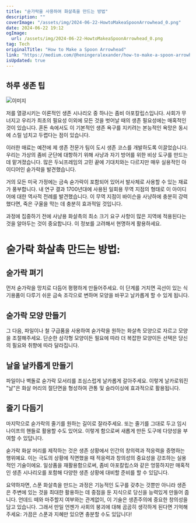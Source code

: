 ```yaml
---
title: "숟가락을 사용하여 화살촉을 만드는 방법"
description: ""
coverImage: "/assets/img/2024-06-22-HowtoMakeaSpoonArrowhead_0.png"
date: 2024-06-22 19:12
ogImage: 
  url: /assets/img/2024-06-22-HowtoMakeaSpoonArrowhead_0.png
tag: Tech
originalTitle: "How to Make a Spoon Arrowhead"
link: "https://medium.com/@heningeralexander/how-to-make-a-spoon-arrowhead-7361e1b26a34"
isUpdated: true
---
```






## 하루 생존 팁

![이미지](/assets/img/2024-06-22-HowtoMakeaSpoonArrowhead_0.png)

저를 열광시키는 이론적인 생존 시나리오 중 하나는 좀비 아포칼립스입니다. 사회가 무너지고 우리가 최초의 필요성 이외에 모든 것을 벗어날 때의 생존 필요성에는 매혹적인 것이 있습니다. 혼돈 속에서도 이 기본적인 생존 욕구를 지키려는 본능적인 욕망은 동시에 스릴 넘치고 두렵다는 점이 있습니다.

이러한 매료는 예전에 제 생존 전문가 팀이 도시 생존 코스를 개발하도록 이끌었습니다. 우리는 가상의 좀비 군단에 대항하기 위해 사냥과 자기 방어를 위한 비상 도구를 만드는 데 맡겨졌습니다. 많은 두뇌프레임의 고민 끝에 기대치와는 다르지만 매우 실용적인 아이디어인 숟가락을 발견했습니다.

<div class="content-ad"></div>

거의 모든 미국 가정에는 금속 숟가락이 포함되어 있어서 발사체로 사용할 수 있는 재료가 풍부합니다. 내 연구 결과 1700년대에 사용된 일회용 무역 지점의 형태로 이 아이디어에 대한 역사적 전례를 발견했습니다. 이 무역 지점이 바이슨을 사냥하에 충분히 강력했다면, 죽은 구울을 막는 데 충분히 효과적일 것입니다.

과정에 집중하기 전에 사냥용 화살촉의 최소 크기 요구 사항이 많은 지역에 적용된다는 것을 알아두는 것이 중요합니다. 이 정보를 고려해서 현명하게 활용하세요.

# 숟가락 화살촉 만드는 방법:

## 숟가락 펴기

<div class="content-ad"></div>

먼저 숟가락을 망치로 다듬어 평평하게 만들어주세요. 이 단계를 거치면 곡선이 있는 식기용품이 다루기 쉬운 금속 조각으로 변하며 모양을 바꾸고 날카롭게 할 수 있게 됩니다.

## 숟가락 모양 만들기

그 다음, 파일이나 철 구급품을 사용하여 숟가락을 원하는 화살촉 모양으로 자르고 모양을 조절해주세요. 단순한 삼각형 모양이든 필요에 따라 더 복잡한 모양이든 선택은 당신의 필요와 취향에 따라 달라집니다.

## 날을 날카롭게 만들기

<div class="content-ad"></div>

파일이나 벽돌로 숟가락 모서리를 조심스럽게 날카롭게 갈아주세요. 이렇게 날카로워진 "날"은 화살 머리의 절단면을 형성하여 관통 및 슬라이싱에 효과적으로 활용됩니다.

## 줄기 다듬기

마지막으로 숟가락의 줄기를 원하는 길이로 잘라주세요. 또는 줄기를 그대로 두고 임시 나이프의 핸들로 활용할 수도 있어요. 이렇게 함으로써 새롭게 만든 도구에 다양성을 부여할 수 있답니다.

숟가락 화살 머리를 제작하는 것은 생존 상황에서 인간의 창의력과 적응력을 증명하는 행위예요. 이는 극도의 상황에 직면했을 때 적응력과 창의성의 중요성을 강조하는 실용적인 기술이에요. 일상품을 재활용함으로써, 좀비 아포칼립스와 같은 엉뚱하지만 매혹적인 생존 시나리오를 포함해 다양한 생존 상황에 대비할 준비를 할 수 있답니다.

<div class="content-ad"></div>

요약하자면, 스푼 화살촉을 만드는 과정은 기능적인 도구를 갖추는 것뿐만 아니라 생존은 주변에 있는 것을 최대한 활용하는 데 중점을 둔 지식으로 당신을 능력있게 만들어 줍니다. 언데드 떼와 마주할지 여부와는 관계없이, 이 기술은 생존주의에 중요한 창의성을 담고 있습니다. 그래서 만일 언젠가 사회의 붕괴에 대해 곰곰히 생각하게 된다면 기억해 주세요: 가끔은 스푼과 지혜만 있으면 충분할 수도 있답니다!